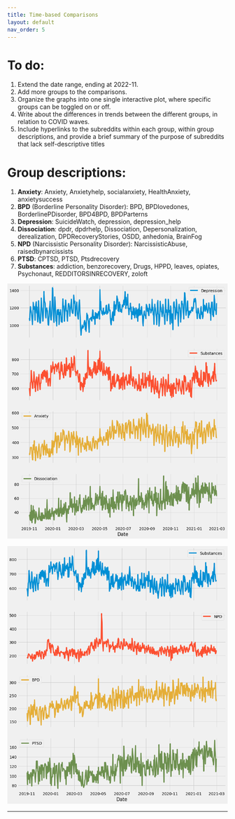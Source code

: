 ```yaml
---
title: Time-based Comparisons
layout: default
nav_order: 5
---
```


# To do:
1. Extend the date range, ending at 2022-11. 
2. Add more groups to the comparisons.
3. Organize the graphs into one single interactive plot, where specific groups can be toggled on or off.
4. Write about the differences in trends between the different groups, in relation to COVID waves.
5. Include hyperlinks to the subreddits within each group, within group descriptions, and provide a brief summary of the purpose of subreddits that lack self-descriptive titles


# Group descriptions:
1. **Anxiety**: Anxiety, Anxietyhelp, socialanxiety, HealthAnxiety, anxietysuccess
2. **BPD** (Borderline Personality Disorder): BPD, BPDlovedones, BorderlinePDisorder, BPD4BPD, BPDParterns
3. **Depression**: SuicideWatch, depression, depression_help
4. **Dissociation**: dpdr, dpdrhelp, Dissociation, Depersonalization, derealization, DPDRecoveryStories, OSDD, anhedonia, BrainFog
5. **NPD** (Narcissistic Personality Disorder): NarcissisticAbuse, raisedbynarcissists
6. **PTSD**: CPTSD, PTSD, Ptsdrecovery
7. **Substances**: addiction, benzorecovery, Drugs, HPPD, leaves, opiates, Psychonaut, REDDITORSINRECOVERY, zoloft

![](assets/DIS_COMP.png)<!-- -->


![](assets/PD_COMP.png)<!-- -->


---